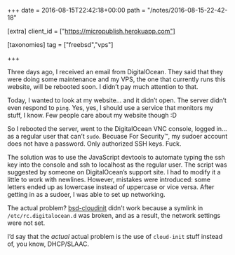 +++
date = 2016-08-15T22:42:18+00:00
path = "/notes/2016-08-15-22-42-18"

[extra]
client_id = ["https://micropublish.herokuapp.com"]

[taxonomies]
tag = ["freebsd","vps"]

+++

<p>Three days ago, I received an email from DigitalOcean. They said that they were doing some maintenance and my VPS, the one that currently runs this website, will be rebooted soon. I didn’t pay much attention to that.</p>
<p>Today, I wanted to look at my website… and it didn’t open. The server didn’t even respond to <code>ping</code>. Yes, yes, I should use a service that monitors my stuff, I know. Few people care about my website though :D</p>
<p>So I rebooted the server, went to the DigitalOcean VNC console, logged in… as a regular user that can’t <code>sudo</code>. Becuase For Security™, my sudoer account does not have a password. Only authorized SSH keys. Fuck.</p>
<p>The solution was to use the JavaScript devtools to automate typing the ssh key into the console and ssh to localhost as the regular user. The script was suggested by someone on DigitalOcean’s support site. I had to modify it a little to work with newlines. However, mistakes were introduced: some letters ended up as lowercase instead of uppercase or vice versa. After getting in as a sudoer, I was able to set up networking.</p>
<p>The actual problem? <a href="https://pellaeon.github.io/bsd-cloudinit/">bsd-cloudinit</a> didn’t work because a symlink in <code>/etc/rc.digitalocean.d</code> was broken, and as a result, the network settings were not set.</p>
<p>I’d say that the <em>actual</em> actual problem is the use of <code>cloud-init</code> stuff instead of, you know, DHCP/SLAAC.</p>